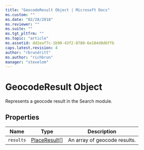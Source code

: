 ```yaml
---
title: "GeocodeResult Object | Microsoft Docs"
ms.custom: ""
ms.date: "02/28/2018"
ms.reviewer: ""
ms.suite: ""
ms.tgt_pltfrm: ""
ms.topic: "article"
ms.assetid: dd2eaf7c-1b90-43f2-8780-6e184d0d6ffb
caps.latest.revision: 4
author: "rbrundritt"
ms.author: "richbrun"
manager: "stevelom"
---
```

# GeocodeResult Object
Represents a geocode result in the Search module.

## Properties

Name          | Type                                             | Description
------------- | ------------------------------------------------ | ------------------------------------
`results`       | [PlaceResult](../v8-web-control/placeresult-object.md)[]         | An array of geocode results.
